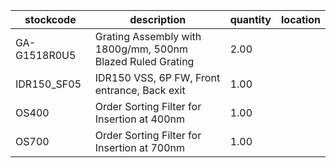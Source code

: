 |stockcode|description|quantity|location|
|---------|-----------|--------|--------|
|GA-G1518R0U5|Grating Assembly with 1800g/mm, 500nm Blazed Ruled Grating|2.00||
|IDR150_SF05|IDR150 VSS, 6P FW, Front entrance, Back exit|1.00||
|OS400|Order Sorting Filter for Insertion at 400nm|1.00||
|OS700|Order Sorting Filter for Insertion at 700nm|1.00||
